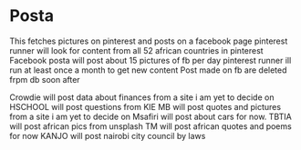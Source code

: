 # Posta
This fetches pictures on pinterest and posts on a facebook page
pinterest runner will look for content from all 52 african countries in pinterest
Facebook posta will post about 15 pictures of fb per day
pinterest runner ill run at least once a month to get new content
Post made on fb are deleted frpm db soon after

Crowdie will post data about finances from a site i am yet to decide on
HSCHOOL will post questions from KIE
MB will post quotes and pictures from a site i am yet to decide on
Msafiri will post about cars for now.
TBTIA will post african pics from unsplash
TM will post african quotes and poems for now
KANJO will post nairobi city council by laws
